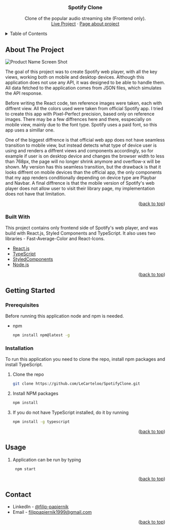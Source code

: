 <div id="top"></div>
<!-- PROJECT LOGO -->
<br />
<div align="center">
  <a href="">
<!--     <img src="https://i.imgur.com/Biemrcm.png" alt="Logo" width="110" height="110"> -->
  </a>

  <h3 align="center">Spotify Clone</h3>

  <p align="center">
    Clone of the popular audio streaming site (Frontend only).
    <br />
    <a href="https://spotifyclone.filippapiernik.pl/">Live Project</a>
    ·
    <a href="https://filippapiernik.pl/projects/SpotifyClone">Page about project</a>
  </p>
</div>

<!-- TABLE OF CONTENTS -->
<details>
  <summary>Table of Contents</summary>
  <ol>
    <li>
      <a href="#about-the-project">About The Project</a>
      <ul>
        <li><a href="#built-with">Built With</a></li>
      </ul>
    </li>
    <li>
      <a href="#getting-started">Getting Started</a>
      <ul>
        <li><a href="#prerequisites">Prerequisites</a></li>
        <li><a href="#installation">Installation</a></li>
      </ul>
    </li>
    <li><a href="#usage">Usage</a></li>
    <li><a href="#contact">Contact</a></li>
  </ol>
</details>



<!-- ABOUT THE PROJECT -->
## About The Project

![Product Name Screen Shot][app-screenshot]

The goal of this project was to create Spotify web player, with all the key views, working both on mobile and desktop devices. Although this application does not use any API, it was designed to be able to handle them. All data fetched to the application comes from JSON files, which simulates the API response. 

Before writing the React code, ten reference images were taken, each with diffrent view. All the colors used were taken from official Spotify app. I tried to create this app with Pixel-Perfect precision, based only on reference images. There may be a few diffrences here and there, esspecially on mobile view, mainly due to the font type. Spotify uses a paid font, so this app uses a simillar one. 

One of the biggest diffrence is that official web app does not have seamless transition to mobile view, but instead detects what type of device user is using and renders a diffrent views and components accordingly, so for example if user is on desktop device and changes the browser width to less than 768px, the page will no longer shrink anymore and overflow-x will be shown. My version has this seamless transition, but the drawback is that it looks diffrent on mobile devices than the official app, the only components that my app renders conditionally depending on device type are Playbar and Navbar. A final diffrence is that the mobile version of Spotify's web player does not allow user to visit their library page, my implementation does not have that limitation.


<p align="right">(<a href="#top">back to top</a>)</p>



### Built With


This project contains only frontend side of Spotify's web player, and was build with React.js, Styled Components and TypeScript. It also uses two libraries - Fast-Average-Color and React-Icons.

* [React.js](https://reactjs.org/)
* [TypeScript](https://www.typescriptlang.org/)
* [StyledComponents](https://styled-components.com/)
* [Node.js](https://nodejs.org/)

<p align="right">(<a href="#top">back to top</a>)</p>


<!-- GETTING STARTED -->
## Getting Started

### Prerequisites
Before running this application node and npm is needed.
* npm
  ```sh
  npm install npm@latest -g
  ```

### Installation

To run this application you need to clone the repo, install npm packages and install TypeScript.

1. Clone the repo
   ```sh
   git clone https://github.com/LeCarteloo/SpotifyClone.git
   ```
2. Install NPM packages
   ```sh
   npm install
   ```
3. If you do not have TypeScript installed, do it by running
   ```sh
   npm install -g typescript
   ```
<p align="right">(<a href="#top">back to top</a>)</p>


## Usage

1. Application can be run by typing 
    ```sh
     npm start
     ```

<p align="right">(<a href="#top">back to top</a>)</p>


<!-- CONTACT -->
## Contact

* LinkedIn - [@filip-papiernik](https://www.linkedin.com/in/filip-papiernik-390444230/)
* Email - filippapiernik1999@gmail.com


<p align="right">(<a href="#top">back to top</a>)</p>

<!-- MARKDOWN LINKS & IMAGES -->
[app-screenshot]: https://i.imgur.com/NggD18w.png
